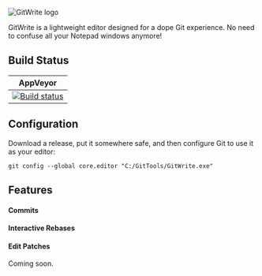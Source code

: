 ![GitWrite logo](https://github.com/alexwnovak/GitWrite/raw/docs/readme/docs/logo.png)

GitWrite is a lightweight editor designed for a dope Git experience. No need to confuse all your Notepad windows anymore!

## Build Status

| AppVeyor |
|----------|
| [![Build status](https://ci.appveyor.com/api/projects/status/wilnax44yhyrsfhf?svg=true)](https://ci.appveyor.com/project/alexwnovak/gitwrite) |

## Configuration

Download a release, put it somewhere safe, and then configure Git to use it as your editor:
```
git config --global core.editor "C:/GitTools/GitWrite.exe"
```

## Features

#### Commits
#### Interactive Rebases
#### Edit Patches

Coming soon.
